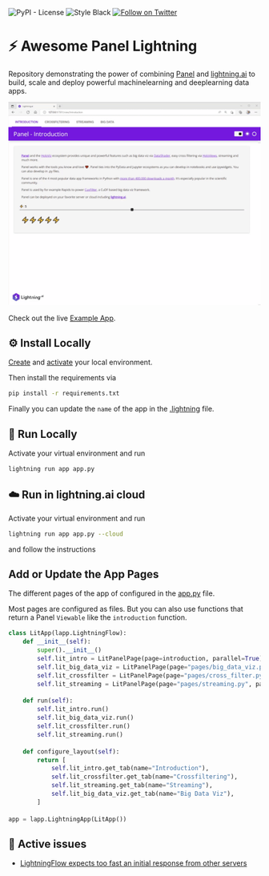 ![PyPI - License](https://img.shields.io/pypi/l/panel-highcharts) ![Style Black](https://warehouse-camo.ingress.cmh1.psfhosted.org/fbfdc7754183ecf079bc71ddeabaf88f6cbc5c00/68747470733a2f2f696d672e736869656c64732e696f2f62616467652f636f64652532307374796c652d626c61636b2d3030303030302e737667) [![Follow on Twitter](https://img.shields.io/twitter/follow/MarcSkovMadsen.svg?style=social)](https://twitter.com/MarcSkovMadsen)

# ⚡ Awesome Panel Lightning

Repository demonstrating the power of combining [Panel](https://panel.holoviz.org) and [lightning.ai](https://lightning.ai/) to build, scale and deploy powerful machinelearning and deeplearning data apps.

[![awesome-panel-lightning tour](assets/awesome-panel-lightning.gif)](https://01g6g6axybbecmx47d9m419pe5.litng-ai-03.litng.ai/view?id=01g6g6axybbecmx47d9m419pe5)

Check out the live [Example App](https://01g6g6axybbecmx47d9m419pe5.litng-ai-03.litng.ai/view?id=01g6g6axybbecmx47d9m419pe5).

## ⚙️ Install Locally

[Create](https://realpython.com/python-virtual-environments-a-primer/#create-it) and [activate](https://realpython.com/python-virtual-environments-a-primer/#activate-it) your local environment.

Then install the requirements via

```bash
pip install -r requirements.txt
```

Finally you can update the `name` of the app in the [.lightning](.lightning) file.

## 🏃 Run Locally

Activate your virtual environment and run

```bash
lightning run app app.py
```

## ☁️ Run in lightning.ai cloud

Activate your virtual environment and run

```bash
lightning run app app.py --cloud
```

and follow the instructions

## Add or Update the App Pages

The different pages of the app of configured in the [app.py](`app.py`) file.

Most pages are configured as files. But you can also use functions that return a Panel `Viewable`
like the `introduction` function.

```python
class LitApp(lapp.LightningFlow):
    def __init__(self):
        super().__init__()
        self.lit_intro = LitPanelPage(page=introduction, parallel=True)
        self.lit_big_data_viz = LitPanelPage(page="pages/big_data_viz.py", parallel=True)
        self.lit_crossfilter = LitPanelPage(page="pages/cross_filter.py", parallel=True)
        self.lit_streaming = LitPanelPage(page="pages/streaming.py", parallel=True)

    def run(self):
        self.lit_intro.run()
        self.lit_big_data_viz.run()
        self.lit_crossfilter.run()
        self.lit_streaming.run()

    def configure_layout(self):
        return [
            self.lit_intro.get_tab(name="Introduction"),
            self.lit_crossfilter.get_tab(name="Crossfiltering"),
            self.lit_streaming.get_tab(name="Streaming"),
            self.lit_big_data_viz.get_tab(name="Big Data Viz"),
        ]

app = lapp.LightningApp(LitApp())
```

## 🐛 Active issues

- [LightningFlow expects too fast an initial response from other servers](https://github.com/Lightning-AI/lightning/issues/13381)